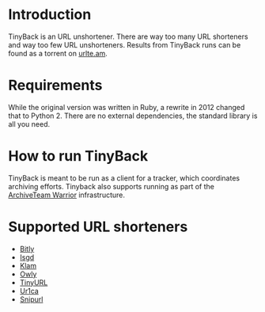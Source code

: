 # Introduction
TinyBack is an URL unshortener. There are way too many URL shorteners and way
too few URL unshorteners. Results from TinyBack runs can be found as a torrent
on [urlte.am](http://urlte.am).

# Requirements
While the original version was written in Ruby, a rewrite in 2012 changed that
to Python 2. There are no external dependencies, the standard library is all
you need.

# How to run TinyBack
TinyBack is meant to be run as a client for a tracker, which coordinates
archiving efforts. Tinyback also supports running as part of the [ArchiveTeam
Warrior](http://www.archiveteam.org/index.php?title=ArchiveTeam_Warrior)
infrastructure.

# Supported URL shorteners
* [Bitly](http://www.bitly.com/)
* [Isgd](http://www.is.gd/)
* [Klam](http://kl.am/)
* [Owly](http://ow.ly/url/shorten-url)
* [TinyURL](http://www.tinyurl.com/)
* [Ur1ca](http://ur1.ca/)
* [Snipurl](http://www.snipurl.com)
